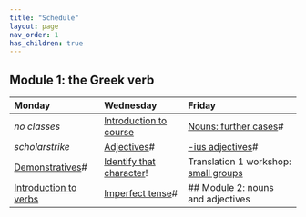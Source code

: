 ```yaml
---
title: "Schedule"
layout: page
nav_order: 1
has_children: true
---
```


## Module 1: the Greek verb

| Monday | Wednesday | Friday |
| :--- | :--- | :--- |
| *no classes* | [Introduction to course](../classes/intro/) | [Nouns: further cases](../../../assignments/nouns2/)# |
| *scholarstrike* | [Adjectives](../../../assignments/adjectives/)# | [-ius adjectives](../../../assignments/adjectives-ius/)# |
| [Demonstratives](../../../assignments/demonstratives/)# | [Identify that character](../../../assignments/prosopography/)! | Translation 1 workshop: [small groups](../../../assignments/xlateworkshop1/) |
| [Introduction to verbs](../../../assignments/verbs/) | [Imperfect tense](../../../assignments/imperfect/)# | ## Module 2: nouns and adjectives |